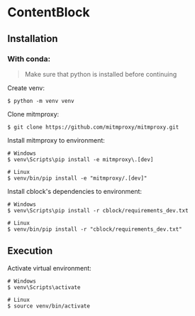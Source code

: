 # ContentBlock

## Installation
### With conda:
 > Make sure that python is installed before continuing

Create venv:
````shell
$ python -m venv venv
````

Clone mitmproxy:
````shell
$ git clone https://github.com/mitmproxy/mitmproxy.git
````

Install mitmproxy to environment:
````shell
# Windows
$ venv\Scripts\pip install -e mitmproxy\.[dev]

# Linux
$ venv/bin/pip install -e "mitmproxy/.[dev]"
````

Install cblock's dependencies to environment:
````shell
# Windows
$ venv\Scripts\pip install -r cblock/requirements_dev.txt

# Linux
$ venv/bin/pip install -r "cblock/requirements_dev.txt"
````

## Execution
Activate virtual environment:
````shell
# Windows
$ venv\Scripts\activate

# Linux
$ source venv/bin/activate
````